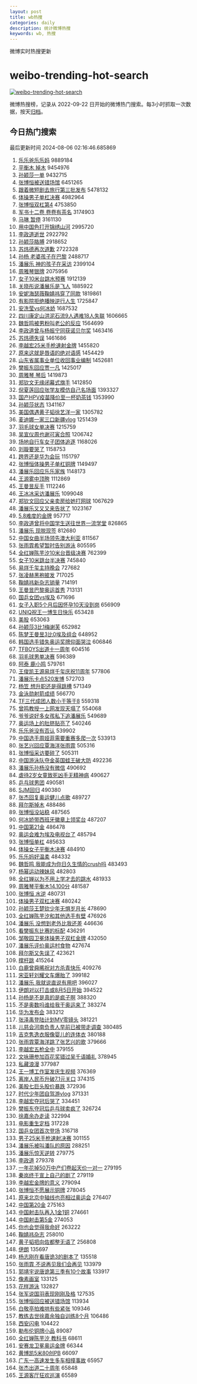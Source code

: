 ```yaml
---
layout: post
title: wb热搜
categories: daily
description: 统计微博热搜
keywords: wb, 热搜
---
```


微博实时热搜更新

# weibo-trending-hot-search

[![weibo-trending-hot-search](https://github.com/ameizi/weibo-trending-hot-search/actions/workflows/ci.yml/badge.svg)](https://github.com/ameizi/weibo-trending-hot-search/actions/workflows/ci.yml)

微博热搜榜，记录从 2022-09-22 日开始的微博热门搜索。每3小时抓取一次数据，按天[归档](./archives)。

## 今日热门搜索

<!-- BEGIN --> 
最后更新时间 2024-08-06 02:16:46.685869 
1. [乐乐爸乐乐妈](https://s.weibo.com/weibo?q=%E4%B9%90%E4%B9%90%E7%88%B8%E4%B9%90%E4%B9%90%E5%A6%88&t=31&band_rank=1&Refer=top) 9889184
1. [平衡木 掉木](https://s.weibo.com/weibo?q=%E5%B9%B3%E8%A1%A1%E6%9C%A8%20%E6%8E%89%E6%9C%A8&t=31&band_rank=1&Refer=top) 9454976
1. [孙颖莎一单](https://s.weibo.com/weibo?q=%E5%AD%99%E9%A2%96%E8%8E%8E%E4%B8%80%E5%8D%95&t=31&band_rank=1&Refer=top) 9432715
1. [张博恒被送错场馆](https://s.weibo.com/weibo?q=%23%E5%BC%A0%E5%8D%9A%E6%81%92%E8%A2%AB%E9%80%81%E9%94%99%E5%9C%BA%E9%A6%86%23&t=31&band_rank=2&Refer=top) 6451265
1. [跟着微短剧去旅行第三批发布](https://s.weibo.com/weibo?q=%23%E8%B7%9F%E7%9D%80%E5%BE%AE%E7%9F%AD%E5%89%A7%E5%8E%BB%E6%97%85%E8%A1%8C%E7%AC%AC%E4%B8%89%E6%89%B9%E5%8F%91%E5%B8%83%23&t=31&band_rank=3&Refer=top) 5478132
1. [体操男子单杠决赛](https://s.weibo.com/weibo?q=%23%E4%BD%93%E6%93%8D%E7%94%B7%E5%AD%90%E5%8D%95%E6%9D%A0%E5%86%B3%E8%B5%9B%23&t=31&band_rank=4&Refer=top) 4982964
1. [张博恒双杠第4](https://s.weibo.com/weibo?q=%23%E5%BC%A0%E5%8D%9A%E6%81%92%E5%8F%8C%E6%9D%A0%E7%AC%AC4%23&t=31&band_rank=5&Refer=top) 4753850
1. [军书十二卷 卷卷有茶名](https://s.weibo.com/weibo?q=%E5%86%9B%E4%B9%A6%E5%8D%81%E4%BA%8C%E5%8D%B7%20%E5%8D%B7%E5%8D%B7%E6%9C%89%E8%8C%B6%E5%90%8D&t=31&band_rank=6&Refer=top) 3174903
1. [马琳 暂停](https://s.weibo.com/weibo?q=%E9%A9%AC%E7%90%B3%20%E6%9A%82%E5%81%9C&t=31&band_rank=2&Refer=top) 3161130
1. [用中国色打开锦绣山河](https://s.weibo.com/weibo?q=%23%E7%94%A8%E4%B8%AD%E5%9B%BD%E8%89%B2%E6%89%93%E5%BC%80%E9%94%A6%E7%BB%A3%E5%B1%B1%E6%B2%B3%23&t=31&band_rank=3&Refer=top) 2995720
1. [李政道逝世](https://s.weibo.com/weibo?q=%23%E6%9D%8E%E6%94%BF%E9%81%93%E9%80%9D%E4%B8%96%23&t=31&band_rank=2&Refer=top) 2922792
1. [孙颖莎胳膊](https://s.weibo.com/weibo?q=%E5%AD%99%E9%A2%96%E8%8E%8E%E8%83%B3%E8%86%8A&t=31&band_rank=4&Refer=top) 2918652
1. [苏炜德再次道歉](https://s.weibo.com/weibo?q=%23%E8%8B%8F%E7%82%9C%E5%BE%B7%E5%86%8D%E6%AC%A1%E9%81%93%E6%AD%89%23&t=31&band_rank=5&Refer=top) 2722328
1. [孙杨 老婆孩子在巴黎](https://s.weibo.com/weibo?q=%E5%AD%99%E6%9D%A8%20%E8%80%81%E5%A9%86%E5%AD%A9%E5%AD%90%E5%9C%A8%E5%B7%B4%E9%BB%8E&t=31&band_rank=4&Refer=top) 2488717
1. [潘展乐 神的孩子在采访](https://s.weibo.com/weibo?q=%E6%BD%98%E5%B1%95%E4%B9%90%20%E7%A5%9E%E7%9A%84%E5%AD%A9%E5%AD%90%E5%9C%A8%E9%87%87%E8%AE%BF&t=31&band_rank=6&Refer=top) 2399104
1. [周雅琴银牌](https://s.weibo.com/weibo?q=%23%E5%91%A8%E9%9B%85%E7%90%B4%E9%93%B6%E7%89%8C%23&t=31&band_rank=7&Refer=top) 2075956
1. [女子10米台跳水预赛](https://s.weibo.com/weibo?q=%23%E5%A5%B3%E5%AD%9010%E7%B1%B3%E5%8F%B0%E8%B7%B3%E6%B0%B4%E9%A2%84%E8%B5%9B%23&t=31&band_rank=5&Refer=top) 1912139
1. [关晓彤说潘展乐是飞人](https://s.weibo.com/weibo?q=%23%E5%85%B3%E6%99%93%E5%BD%A4%E8%AF%B4%E6%BD%98%E5%B1%95%E4%B9%90%E6%98%AF%E9%A3%9E%E4%BA%BA%23&t=31&band_rank=6&Refer=top) 1885922
1. [安妮海瑟薇鞠婧祎穿了同款](https://s.weibo.com/weibo?q=%23%E5%AE%89%E5%A6%AE%E6%B5%B7%E7%91%9F%E8%96%87%E9%9E%A0%E5%A9%A7%E7%A5%8E%E7%A9%BF%E4%BA%86%E5%90%8C%E6%AC%BE%23&t=31&band_rank=7&Refer=top) 1819861
1. [有影院拒绝播映逆行人生](https://s.weibo.com/weibo?q=%E6%9C%89%E5%BD%B1%E9%99%A2%E6%8B%92%E7%BB%9D%E6%92%AD%E6%98%A0%E9%80%86%E8%A1%8C%E4%BA%BA%E7%94%9F&t=31&band_rank=8&Refer=top) 1725847
1. [安洗莹vs何冰娇](https://s.weibo.com/weibo?q=%23%E5%AE%89%E6%B4%97%E8%8E%B9vs%E4%BD%95%E5%86%B0%E5%A8%87%23&t=31&band_rank=8&Refer=top) 1687532
1. [四川康定山洪泥石流9人遇难18人失联](https://s.weibo.com/weibo?q=%23%E5%9B%9B%E5%B7%9D%E5%BA%B7%E5%AE%9A%E5%B1%B1%E6%B4%AA%E6%B3%A5%E7%9F%B3%E6%B5%819%E4%BA%BA%E9%81%87%E9%9A%BE18%E4%BA%BA%E5%A4%B1%E8%81%94%23&t=31&band_rank=9&Refer=top) 1606665
1. [魏哲鸣被男粉叫老公的反应](https://s.weibo.com/weibo?q=%E9%AD%8F%E5%93%B2%E9%B8%A3%E8%A2%AB%E7%94%B7%E7%B2%89%E5%8F%AB%E8%80%81%E5%85%AC%E7%9A%84%E5%8F%8D%E5%BA%94&t=31&band_rank=9&Refer=top) 1564699
1. [李政道曾与杨振宁同获诺贝尔奖](https://s.weibo.com/weibo?q=%23%E6%9D%8E%E6%94%BF%E9%81%93%E6%9B%BE%E4%B8%8E%E6%9D%A8%E6%8C%AF%E5%AE%81%E5%90%8C%E8%8E%B7%E8%AF%BA%E8%B4%9D%E5%B0%94%E5%A5%96%23&t=31&band_rank=10&Refer=top) 1463416
1. [苏炜德失误](https://s.weibo.com/weibo?q=%E8%8B%8F%E7%82%9C%E5%BE%B7%E5%A4%B1%E8%AF%AF&t=31&band_rank=7&Refer=top) 1461686
1. [李越宏25米手枪速射金牌](https://s.weibo.com/weibo?q=%23%E6%9D%8E%E8%B6%8A%E5%AE%8F25%E7%B1%B3%E6%89%8B%E6%9E%AA%E9%80%9F%E5%B0%84%E9%87%91%E7%89%8C%23&t=31&band_rank=11&Refer=top) 1455820
1. [原来这就是唇语的绝对语感](https://s.weibo.com/weibo?q=%E5%8E%9F%E6%9D%A5%E8%BF%99%E5%B0%B1%E6%98%AF%E5%94%87%E8%AF%AD%E7%9A%84%E7%BB%9D%E5%AF%B9%E8%AF%AD%E6%84%9F&t=31&band_rank=8&Refer=top) 1454429
1. [山东省属事业单位收回事业编制](https://s.weibo.com/weibo?q=%23%E5%B1%B1%E4%B8%9C%E7%9C%81%E5%B1%9E%E4%BA%8B%E4%B8%9A%E5%8D%95%E4%BD%8D%E6%94%B6%E5%9B%9E%E4%BA%8B%E4%B8%9A%E7%BC%96%E5%88%B6%23&t=31&band_rank=10&Refer=top) 1452681
1. [樊振东回应贾一凡](https://s.weibo.com/weibo?q=%23%E6%A8%8A%E6%8C%AF%E4%B8%9C%E5%9B%9E%E5%BA%94%E8%B4%BE%E4%B8%80%E5%87%A1%23&t=31&band_rank=11&Refer=top) 1425017
1. [周雅琴 琴后](https://s.weibo.com/weibo?q=%E5%91%A8%E9%9B%85%E7%90%B4%20%E7%90%B4%E5%90%8E&t=31&band_rank=12&Refer=top) 1419873
1. [郑钦文无缘闭幕式旗手](https://s.weibo.com/weibo?q=%23%E9%83%91%E9%92%A6%E6%96%87%E6%97%A0%E7%BC%98%E9%97%AD%E5%B9%95%E5%BC%8F%E6%97%97%E6%89%8B%23&t=31&band_rank=1&Refer=top) 1412850
1. [倪夏莲回应张学友模仿自己名场面](https://s.weibo.com/weibo?q=%23%E5%80%AA%E5%A4%8F%E8%8E%B2%E5%9B%9E%E5%BA%94%E5%BC%A0%E5%AD%A6%E5%8F%8B%E6%A8%A1%E4%BB%BF%E8%87%AA%E5%B7%B1%E5%90%8D%E5%9C%BA%E9%9D%A2%23&t=31&band_rank=17&Refer=top) 1393327
1. [国产HPV疫苗降价至一杯奶茶钱](https://s.weibo.com/weibo?q=%23%E5%9B%BD%E4%BA%A7HPV%E7%96%AB%E8%8B%97%E9%99%8D%E4%BB%B7%E8%87%B3%E4%B8%80%E6%9D%AF%E5%A5%B6%E8%8C%B6%E9%92%B1%23&t=31&band_rank=14&Refer=top) 1353990
1. [孙颖莎状态](https://s.weibo.com/weibo?q=%E5%AD%99%E9%A2%96%E8%8E%8E%E7%8A%B6%E6%80%81&t=31&band_rank=11&Refer=top) 1341167
1. [美国偶遇黄子韬徐艺洋一家](https://s.weibo.com/weibo?q=%23%E7%BE%8E%E5%9B%BD%E5%81%B6%E9%81%87%E9%BB%84%E5%AD%90%E9%9F%AC%E5%BE%90%E8%89%BA%E6%B4%8B%E4%B8%80%E5%AE%B6%23&t=31&band_rank=13&Refer=top) 1305782
1. [麦迪娜一家三口新疆vlog](https://s.weibo.com/weibo?q=%E9%BA%A6%E8%BF%AA%E5%A8%9C%E4%B8%80%E5%AE%B6%E4%B8%89%E5%8F%A3%E6%96%B0%E7%96%86vlog&t=31&band_rank=13&Refer=top) 1251439
1. [羽毛球女单决赛](https://s.weibo.com/weibo?q=%E7%BE%BD%E6%AF%9B%E7%90%83%E5%A5%B3%E5%8D%95%E5%86%B3%E8%B5%9B&t=31&band_rank=12&Refer=top) 1215759
1. [吴宣仪周也谢可寅合照](https://s.weibo.com/weibo?q=%23%E5%90%B4%E5%AE%A3%E4%BB%AA%E5%91%A8%E4%B9%9F%E8%B0%A2%E5%8F%AF%E5%AF%85%E5%90%88%E7%85%A7%23&t=31&band_rank=14&Refer=top) 1206742
1. [场地自行车女子团体追逐](https://s.weibo.com/weibo?q=%23%E5%9C%BA%E5%9C%B0%E8%87%AA%E8%A1%8C%E8%BD%A6%E5%A5%B3%E5%AD%90%E5%9B%A2%E4%BD%93%E8%BF%BD%E9%80%90%23&t=31&band_rank=15&Refer=top) 1168026
1. [刘璇要哭了](https://s.weibo.com/weibo?q=%23%E5%88%98%E7%92%87%E8%A6%81%E5%93%AD%E4%BA%86%23&t=31&band_rank=16&Refer=top) 1158753
1. [跨界还是华为会玩](https://s.weibo.com/weibo?q=%23%E8%B7%A8%E7%95%8C%E8%BF%98%E6%98%AF%E5%8D%8E%E4%B8%BA%E4%BC%9A%E7%8E%A9%23&t=31&band_rank=17&Refer=top) 1151797
1. [张博恒体操男子单杠铜牌](https://s.weibo.com/weibo?q=%23%E5%BC%A0%E5%8D%9A%E6%81%92%E4%BD%93%E6%93%8D%E7%94%B7%E5%AD%90%E5%8D%95%E6%9D%A0%E9%93%9C%E7%89%8C%23&t=31&band_rank=18&Refer=top) 1149497
1. [潘展乐回应乐乐家族](https://s.weibo.com/weibo?q=%23%E6%BD%98%E5%B1%95%E4%B9%90%E5%9B%9E%E5%BA%94%E4%B9%90%E4%B9%90%E5%AE%B6%E6%97%8F%23&t=31&band_rank=19&Refer=top) 1148173
1. [王源雾中顶胯](https://s.weibo.com/weibo?q=%23%E7%8E%8B%E6%BA%90%E9%9B%BE%E4%B8%AD%E9%A1%B6%E8%83%AF%23&t=31&band_rank=20&Refer=top) 1112869
1. [王曼昱反手](https://s.weibo.com/weibo?q=%E7%8E%8B%E6%9B%BC%E6%98%B1%E5%8F%8D%E6%89%8B&t=31&band_rank=21&Refer=top) 1112246
1. [王冰冰采访潘展乐](https://s.weibo.com/weibo?q=%E7%8E%8B%E5%86%B0%E5%86%B0%E9%87%87%E8%AE%BF%E6%BD%98%E5%B1%95%E4%B9%90&t=31&band_rank=22&Refer=top) 1099048
1. [郑钦文回应父亲卖房给她打网球](https://s.weibo.com/weibo?q=%23%E9%83%91%E9%92%A6%E6%96%87%E5%9B%9E%E5%BA%94%E7%88%B6%E4%BA%B2%E5%8D%96%E6%88%BF%E7%BB%99%E5%A5%B9%E6%89%93%E7%BD%91%E7%90%83%23&t=31&band_rank=23&Refer=top) 1067629
1. [潘展乐又又又来告状了](https://s.weibo.com/weibo?q=%23%E6%BD%98%E5%B1%95%E4%B9%90%E5%8F%88%E5%8F%88%E5%8F%88%E6%9D%A5%E5%91%8A%E7%8A%B6%E4%BA%86%23&t=31&band_rank=13&Refer=top) 1023167
1. [5.8难度的金牌](https://s.weibo.com/weibo?q=5.8%E9%9A%BE%E5%BA%A6%E7%9A%84%E9%87%91%E7%89%8C&t=31&band_rank=24&Refer=top) 957717
1. [李政道曾将中国学生送往世界一流学堂](https://s.weibo.com/weibo?q=%23%E6%9D%8E%E6%94%BF%E9%81%93%E6%9B%BE%E5%B0%86%E4%B8%AD%E5%9B%BD%E5%AD%A6%E7%94%9F%E9%80%81%E5%BE%80%E4%B8%96%E7%95%8C%E4%B8%80%E6%B5%81%E5%AD%A6%E5%A0%82%23&t=31&band_rank=14&Refer=top) 826865
1. [潘展乐 现脱现签](https://s.weibo.com/weibo?q=%E6%BD%98%E5%B1%95%E4%B9%90%20%E7%8E%B0%E8%84%B1%E7%8E%B0%E7%AD%BE&t=31&band_rank=25&Refer=top) 812680
1. [中国女曲半场领先澳大利亚](https://s.weibo.com/weibo?q=%23%E4%B8%AD%E5%9B%BD%E5%A5%B3%E6%9B%B2%E5%8D%8A%E5%9C%BA%E9%A2%86%E5%85%88%E6%BE%B3%E5%A4%A7%E5%88%A9%E4%BA%9A%23&t=31&band_rank=15&Refer=top) 811567
1. [张雨霏希望暂时告别游泳](https://s.weibo.com/weibo?q=%23%E5%BC%A0%E9%9B%A8%E9%9C%8F%E5%B8%8C%E6%9C%9B%E6%9A%82%E6%97%B6%E5%91%8A%E5%88%AB%E6%B8%B8%E6%B3%B3%23&t=31&band_rank=16&Refer=top) 805595
1. [全红婵陈芋汐10米台晋级决赛](https://s.weibo.com/weibo?q=%23%E5%85%A8%E7%BA%A2%E5%A9%B5%E9%99%88%E8%8A%8B%E6%B1%9010%E7%B1%B3%E5%8F%B0%E6%99%8B%E7%BA%A7%E5%86%B3%E8%B5%9B%23&t=31&band_rank=26&Refer=top) 762399
1. [女子10米跳台半决赛](https://s.weibo.com/weibo?q=%E5%A5%B3%E5%AD%9010%E7%B1%B3%E8%B7%B3%E5%8F%B0%E5%8D%8A%E5%86%B3%E8%B5%9B&t=31&band_rank=27&Refer=top) 745840
1. [易烊千玺主持晚会](https://s.weibo.com/weibo?q=%23%E6%98%93%E7%83%8A%E5%8D%83%E7%8E%BA%E4%B8%BB%E6%8C%81%E6%99%9A%E4%BC%9A%23&t=31&band_rank=28&Refer=top) 727682
1. [张凌赫黑袍披发](https://s.weibo.com/weibo?q=%23%E5%BC%A0%E5%87%8C%E8%B5%AB%E9%BB%91%E8%A2%8D%E6%8A%AB%E5%8F%91%23&t=31&band_rank=29&Refer=top) 717025
1. [鞠婧祎新杂志销量](https://s.weibo.com/weibo?q=%23%E9%9E%A0%E5%A9%A7%E7%A5%8E%E6%96%B0%E6%9D%82%E5%BF%97%E9%94%80%E9%87%8F%23&t=31&band_rank=20&Refer=top) 714191
1. [王曼昱巴黎奥运首秀](https://s.weibo.com/weibo?q=%23%E7%8E%8B%E6%9B%BC%E6%98%B1%E5%B7%B4%E9%BB%8E%E5%A5%A5%E8%BF%90%E9%A6%96%E7%A7%80%23&t=31&band_rank=31&Refer=top) 713131
1. [国乒女团vs埃及](https://s.weibo.com/weibo?q=%23%E5%9B%BD%E4%B9%92%E5%A5%B3%E5%9B%A2vs%E5%9F%83%E5%8F%8A%23&t=31&band_rank=32&Refer=top) 671696
1. [女子入职5个月后因怀孕10天没到岗](https://s.weibo.com/weibo?q=%23%E5%A5%B3%E5%AD%90%E5%85%A5%E8%81%8C5%E4%B8%AA%E6%9C%88%E5%90%8E%E5%9B%A0%E6%80%80%E5%AD%9510%E5%A4%A9%E6%B2%A1%E5%88%B0%E5%B2%97%23&t=31&band_rank=34&Refer=top) 656909
1. [UNIQ祝王一博生日快乐](https://s.weibo.com/weibo?q=%23UNIQ%E7%A5%9D%E7%8E%8B%E4%B8%80%E5%8D%9A%E7%94%9F%E6%97%A5%E5%BF%AB%E4%B9%90%23&t=31&band_rank=34&Refer=top) 653428
1. [美股](https://s.weibo.com/weibo?q=%E7%BE%8E%E8%82%A1&t=31&band_rank=35&Refer=top) 653063
1. [孙颖莎3比1梅谢芙](https://s.weibo.com/weibo?q=%23%E5%AD%99%E9%A2%96%E8%8E%8E3%E6%AF%941%E6%A2%85%E8%B0%A2%E8%8A%99%23&t=31&band_rank=36&Refer=top) 652982
1. [陈梦王曼昱3比0埃及组合](https://s.weibo.com/weibo?q=%23%E9%99%88%E6%A2%A6%E7%8E%8B%E6%9B%BC%E6%98%B13%E6%AF%940%E5%9F%83%E5%8F%8A%E7%BB%84%E5%90%88%23&t=31&band_rank=37&Refer=top) 648952
1. [韩国选手错失奥运奖牌仰面哭泣](https://s.weibo.com/weibo?q=%23%E9%9F%A9%E5%9B%BD%E9%80%89%E6%89%8B%E9%94%99%E5%A4%B1%E5%A5%A5%E8%BF%90%E5%A5%96%E7%89%8C%E4%BB%B0%E9%9D%A2%E5%93%AD%E6%B3%A3%23&t=31&band_rank=38&Refer=top) 606846
1. [TFBOYS出道十一周年](https://s.weibo.com/weibo?q=TFBOYS%E5%87%BA%E9%81%93%E5%8D%81%E4%B8%80%E5%91%A8%E5%B9%B4&t=31&band_rank=4&Refer=top) 604516
1. [羽毛球男单决赛](https://s.weibo.com/weibo?q=%E7%BE%BD%E6%AF%9B%E7%90%83%E7%94%B7%E5%8D%95%E5%86%B3%E8%B5%9B&t=31&band_rank=39&Refer=top) 596389
1. [阿泰 鹿小鸣](https://s.weibo.com/weibo?q=%E9%98%BF%E6%B3%B0%20%E9%B9%BF%E5%B0%8F%E9%B8%A3&t=31&band_rank=5&Refer=top) 579761
1. [王俊凯王源易烊千玺庆祝11周年](https://s.weibo.com/weibo?q=%23%E7%8E%8B%E4%BF%8A%E5%87%AF%E7%8E%8B%E6%BA%90%E6%98%93%E7%83%8A%E5%8D%83%E7%8E%BA%E5%BA%86%E7%A5%9D11%E5%91%A8%E5%B9%B4%23&t=31&band_rank=6&Refer=top) 577806
1. [潘展乐卡点520发博](https://s.weibo.com/weibo?q=%23%E6%BD%98%E5%B1%95%E4%B9%90%E5%8D%A1%E7%82%B9520%E5%8F%91%E5%8D%9A%23&t=31&band_rank=17&Refer=top) 572703
1. [杨笠 想升职还是得跳槽](https://s.weibo.com/weibo?q=%E6%9D%A8%E7%AC%A0%20%E6%83%B3%E5%8D%87%E8%81%8C%E8%BF%98%E6%98%AF%E5%BE%97%E8%B7%B3%E6%A7%BD&t=31&band_rank=18&Refer=top) 571349
1. [金泳勋射箭成绩](https://s.weibo.com/weibo?q=%23%E9%87%91%E6%B3%B3%E5%8B%8B%E5%B0%84%E7%AE%AD%E6%88%90%E7%BB%A9%23&t=31&band_rank=19&Refer=top) 566770
1. [TF三代成团人数小于等于8](https://s.weibo.com/weibo?q=%23TF%E4%B8%89%E4%BB%A3%E6%88%90%E5%9B%A2%E4%BA%BA%E6%95%B0%E5%B0%8F%E4%BA%8E%E7%AD%89%E4%BA%8E8%23&t=31&band_rank=20&Refer=top) 559318
1. [曾鸣教授一上网发现天塌了](https://s.weibo.com/weibo?q=%E6%9B%BE%E9%B8%A3%E6%95%99%E6%8E%88%E4%B8%80%E4%B8%8A%E7%BD%91%E5%8F%91%E7%8E%B0%E5%A4%A9%E5%A1%8C%E4%BA%86&t=31&band_rank=21&Refer=top) 554068
1. [爷爷说好多女孩私下追潘展乐](https://s.weibo.com/weibo?q=%23%E7%88%B7%E7%88%B7%E8%AF%B4%E5%A5%BD%E5%A4%9A%E5%A5%B3%E5%AD%A9%E7%A7%81%E4%B8%8B%E8%BF%BD%E6%BD%98%E5%B1%95%E4%B9%90%23&t=31&band_rank=22&Refer=top) 549689
1. [奥运场上的肚脐贴亮了](https://s.weibo.com/weibo?q=%23%E5%A5%A5%E8%BF%90%E5%9C%BA%E4%B8%8A%E7%9A%84%E8%82%9A%E8%84%90%E8%B4%B4%E4%BA%AE%E4%BA%86%23&t=31&band_rank=23&Refer=top) 540246
1. [乐乐爸没有否认](https://s.weibo.com/weibo?q=%23%E4%B9%90%E4%B9%90%E7%88%B8%E6%B2%A1%E6%9C%89%E5%90%A6%E8%AE%A4%23&t=31&band_rank=24&Refer=top) 539902
1. [中国选手周娅菲需要重赛多爬一次](https://s.weibo.com/weibo?q=%E4%B8%AD%E5%9B%BD%E9%80%89%E6%89%8B%E5%91%A8%E5%A8%85%E8%8F%B2%E9%9C%80%E8%A6%81%E9%87%8D%E8%B5%9B%E5%A4%9A%E7%88%AC%E4%B8%80%E6%AC%A1&t=31&band_rank=40&Refer=top) 533913
1. [张艺兴回应覃海洋张雨霏](https://s.weibo.com/weibo?q=%23%E5%BC%A0%E8%89%BA%E5%85%B4%E5%9B%9E%E5%BA%94%E8%A6%83%E6%B5%B7%E6%B4%8B%E5%BC%A0%E9%9B%A8%E9%9C%8F%23&t=31&band_rank=25&Refer=top) 505316
1. [张博恒采访要碎了](https://s.weibo.com/weibo?q=%23%E5%BC%A0%E5%8D%9A%E6%81%92%E9%87%87%E8%AE%BF%E8%A6%81%E7%A2%8E%E4%BA%86%23&t=31&band_rank=8&Refer=top) 505311
1. [中国游泳队夺金英国蛙王破大防](https://s.weibo.com/weibo?q=%23%E4%B8%AD%E5%9B%BD%E6%B8%B8%E6%B3%B3%E9%98%9F%E5%A4%BA%E9%87%91%E8%8B%B1%E5%9B%BD%E8%9B%99%E7%8E%8B%E7%A0%B4%E5%A4%A7%E9%98%B2%23&t=31&band_rank=16&Refer=top) 492236
1. [潘展乐孙杨没有微信](https://s.weibo.com/weibo?q=%23%E6%BD%98%E5%B1%95%E4%B9%90%E5%AD%99%E6%9D%A8%E6%B2%A1%E6%9C%89%E5%BE%AE%E4%BF%A1%23&t=31&band_rank=9&Refer=top) 490692
1. [虐待2岁女童致死凶手无精神病](https://s.weibo.com/weibo?q=%23%E8%99%90%E5%BE%852%E5%B2%81%E5%A5%B3%E7%AB%A5%E8%87%B4%E6%AD%BB%E5%87%B6%E6%89%8B%E6%97%A0%E7%B2%BE%E7%A5%9E%E7%97%85%23&t=31&band_rank=10&Refer=top) 490627
1. [乒乓球男团](https://s.weibo.com/weibo?q=%23%E4%B9%92%E4%B9%93%E7%90%83%E7%94%B7%E5%9B%A2%23&t=31&band_rank=11&Refer=top) 490581
1. [SJM回归](https://s.weibo.com/weibo?q=SJM%E5%9B%9E%E5%BD%92&t=31&band_rank=18&Refer=top) 490380
1. [张杰回复奥运健儿点歌](https://s.weibo.com/weibo?q=%23%E5%BC%A0%E6%9D%B0%E5%9B%9E%E5%A4%8D%E5%A5%A5%E8%BF%90%E5%81%A5%E5%84%BF%E7%82%B9%E6%AD%8C%23&t=31&band_rank=19&Refer=top) 489727
1. [拜尔斯掉木](https://s.weibo.com/weibo?q=%23%E6%8B%9C%E5%B0%94%E6%96%AF%E6%8E%89%E6%9C%A8%23&t=31&band_rank=21&Refer=top) 488486
1. [张博恒没站稳](https://s.weibo.com/weibo?q=%E5%BC%A0%E5%8D%9A%E6%81%92%E6%B2%A1%E7%AB%99%E7%A8%B3&t=31&band_rank=22&Refer=top) 487565
1. [何冰娇带西班牙徽章上领奖台](https://s.weibo.com/weibo?q=%23%E4%BD%95%E5%86%B0%E5%A8%87%E5%B8%A6%E8%A5%BF%E7%8F%AD%E7%89%99%E5%BE%BD%E7%AB%A0%E4%B8%8A%E9%A2%86%E5%A5%96%E5%8F%B0%23&t=31&band_rank=23&Refer=top) 487207
1. [中国第21金](https://s.weibo.com/weibo?q=%23%E4%B8%AD%E5%9B%BD%E7%AC%AC21%E9%87%91%23&t=31&band_rank=24&Refer=top) 486478
1. [奥运会难为埃及电视台了](https://s.weibo.com/weibo?q=%23%E5%A5%A5%E8%BF%90%E4%BC%9A%E9%9A%BE%E4%B8%BA%E5%9F%83%E5%8F%8A%E7%94%B5%E8%A7%86%E5%8F%B0%E4%BA%86%23&t=31&band_rank=41&Refer=top) 485794
1. [张博恒单杠](https://s.weibo.com/weibo?q=%E5%BC%A0%E5%8D%9A%E6%81%92%E5%8D%95%E6%9D%A0&t=31&band_rank=25&Refer=top) 485633
1. [体操女子平衡木决赛](https://s.weibo.com/weibo?q=%E4%BD%93%E6%93%8D%E5%A5%B3%E5%AD%90%E5%B9%B3%E8%A1%A1%E6%9C%A8%E5%86%B3%E8%B5%9B&t=31&band_rank=26&Refer=top) 484910
1. [乐乐妈好温柔](https://s.weibo.com/weibo?q=%23%E4%B9%90%E4%B9%90%E5%A6%88%E5%A5%BD%E6%B8%A9%E6%9F%94%23&t=31&band_rank=27&Refer=top) 484332
1. [魏哲鸣 我能成为你日久生情的crush吗](https://s.weibo.com/weibo?q=%E9%AD%8F%E5%93%B2%E9%B8%A3%20%E6%88%91%E8%83%BD%E6%88%90%E4%B8%BA%E4%BD%A0%E6%97%A5%E4%B9%85%E7%94%9F%E6%83%85%E7%9A%84crush%E5%90%97&t=31&band_rank=28&Refer=top) 483493
1. [杨幂运动辣妹风](https://s.weibo.com/weibo?q=%23%E6%9D%A8%E5%B9%82%E8%BF%90%E5%8A%A8%E8%BE%A3%E5%A6%B9%E9%A3%8E%23&t=31&band_rank=29&Refer=top) 482803
1. [全红婵以为不用上学才去的跳水](https://s.weibo.com/weibo?q=%23%E5%85%A8%E7%BA%A2%E5%A9%B5%E4%BB%A5%E4%B8%BA%E4%B8%8D%E7%94%A8%E4%B8%8A%E5%AD%A6%E6%89%8D%E5%8E%BB%E7%9A%84%E8%B7%B3%E6%B0%B4%23&t=31&band_rank=26&Refer=top) 481933
1. [周雅琴平衡木14.100分](https://s.weibo.com/weibo?q=%23%E5%91%A8%E9%9B%85%E7%90%B4%E5%B9%B3%E8%A1%A1%E6%9C%A814.100%E5%88%86%23&t=31&band_rank=31&Refer=top) 481587
1. [张博恒 水逆](https://s.weibo.com/weibo?q=%E5%BC%A0%E5%8D%9A%E6%81%92%20%E6%B0%B4%E9%80%86&t=31&band_rank=32&Refer=top) 480731
1. [体操男子双杠决赛](https://s.weibo.com/weibo?q=%E4%BD%93%E6%93%8D%E7%94%B7%E5%AD%90%E5%8F%8C%E6%9D%A0%E5%86%B3%E8%B5%9B&t=31&band_rank=33&Refer=top) 480242
1. [孙颖莎王楚钦少年无惧岁月长](https://s.weibo.com/weibo?q=%23%E5%AD%99%E9%A2%96%E8%8E%8E%E7%8E%8B%E6%A5%9A%E9%92%A6%E5%B0%91%E5%B9%B4%E6%97%A0%E6%83%A7%E5%B2%81%E6%9C%88%E9%95%BF%23&t=31&band_rank=35&Refer=top) 478690
1. [全红婵陈芋汐和其他选手有壁](https://s.weibo.com/weibo?q=%23%E5%85%A8%E7%BA%A2%E5%A9%B5%E9%99%88%E8%8A%8B%E6%B1%90%E5%92%8C%E5%85%B6%E4%BB%96%E9%80%89%E6%89%8B%E6%9C%89%E5%A3%81%23&t=31&band_rank=38&Refer=top) 476926
1. [潘展乐 没想到老外比我还差](https://s.weibo.com/weibo?q=%E6%BD%98%E5%B1%95%E4%B9%90%20%E6%B2%A1%E6%83%B3%E5%88%B0%E8%80%81%E5%A4%96%E6%AF%94%E6%88%91%E8%BF%98%E5%B7%AE&t=31&band_rank=42&Refer=top) 446636
1. [看樊振东比赛的标配](https://s.weibo.com/weibo?q=%E7%9C%8B%E6%A8%8A%E6%8C%AF%E4%B8%9C%E6%AF%94%E8%B5%9B%E7%9A%84%E6%A0%87%E9%85%8D&t=31&band_rank=40&Refer=top) 436291
1. [邹敬园卫冕体操男子双杠金牌](https://s.weibo.com/weibo?q=%23%E9%82%B9%E6%95%AC%E5%9B%AD%E5%8D%AB%E5%86%95%E4%BD%93%E6%93%8D%E7%94%B7%E5%AD%90%E5%8F%8C%E6%9D%A0%E9%87%91%E7%89%8C%23&t=31&band_rank=41&Refer=top) 432050
1. [潘展乐评价奥运村食物](https://s.weibo.com/weibo?q=%E6%BD%98%E5%B1%95%E4%B9%90%E8%AF%84%E4%BB%B7%E5%A5%A5%E8%BF%90%E6%9D%91%E9%A3%9F%E7%89%A9&t=31&band_rank=43&Refer=top) 427674
1. [拜尔斯又失误了](https://s.weibo.com/weibo?q=%23%E6%8B%9C%E5%B0%94%E6%96%AF%E5%8F%88%E5%A4%B1%E8%AF%AF%E4%BA%86%23&t=31&band_rank=44&Refer=top) 423621
1. [撑杆跳](https://s.weibo.com/weibo?q=%E6%92%91%E6%9D%86%E8%B7%B3&t=31&band_rank=12&Refer=top) 415264
1. [白鹿曾舜晞祝对方杀青快乐](https://s.weibo.com/weibo?q=%23%E7%99%BD%E9%B9%BF%E6%9B%BE%E8%88%9C%E6%99%9E%E7%A5%9D%E5%AF%B9%E6%96%B9%E6%9D%80%E9%9D%92%E5%BF%AB%E4%B9%90%23&t=31&band_rank=46&Refer=top) 409276
1. [宋亚轩刘耀文车爆胎了](https://s.weibo.com/weibo?q=%23%E5%AE%8B%E4%BA%9A%E8%BD%A9%E5%88%98%E8%80%80%E6%96%87%E8%BD%A6%E7%88%86%E8%83%8E%E4%BA%86%23&t=31&band_rank=47&Refer=top) 399182
1. [潘展乐 我就说直说有用吧](https://s.weibo.com/weibo?q=%E6%BD%98%E5%B1%95%E4%B9%90%20%E6%88%91%E5%B0%B1%E8%AF%B4%E7%9B%B4%E8%AF%B4%E6%9C%89%E7%94%A8%E5%90%A7&t=31&band_rank=27&Refer=top) 396027
1. [伊朗对以打击或8月5日开始](https://s.weibo.com/weibo?q=%23%E4%BC%8A%E6%9C%97%E5%AF%B9%E4%BB%A5%E6%89%93%E5%87%BB%E6%88%968%E6%9C%885%E6%97%A5%E5%BC%80%E5%A7%8B%23&t=31&band_rank=48&Refer=top) 394522
1. [孙杨是不是真的是疯子啊](https://s.weibo.com/weibo?q=%E5%AD%99%E6%9D%A8%E6%98%AF%E4%B8%8D%E6%98%AF%E7%9C%9F%E7%9A%84%E6%98%AF%E7%96%AF%E5%AD%90%E5%95%8A&t=31&band_rank=28&Refer=top) 388320
1. [不是奥数吗谁给我干奥运来了](https://s.weibo.com/weibo?q=%E4%B8%8D%E6%98%AF%E5%A5%A5%E6%95%B0%E5%90%97%E8%B0%81%E7%BB%99%E6%88%91%E5%B9%B2%E5%A5%A5%E8%BF%90%E6%9D%A5%E4%BA%86&t=31&band_rank=42&Refer=top) 383274
1. [华为发布会](https://s.weibo.com/weibo?q=%E5%8D%8E%E4%B8%BA%E5%8F%91%E5%B8%83%E4%BC%9A&t=31&band_rank=43&Refer=top) 383212
1. [张泽禹登陆计划MV零镜头](https://s.weibo.com/weibo?q=%23%E5%BC%A0%E6%B3%BD%E7%A6%B9%E7%99%BB%E9%99%86%E8%AE%A1%E5%88%92MV%E9%9B%B6%E9%95%9C%E5%A4%B4%23&t=31&band_rank=49&Refer=top) 381221
1. [儿慈会河南负责人早前已被带走调查](https://s.weibo.com/weibo?q=%23%E5%84%BF%E6%85%88%E4%BC%9A%E6%B2%B3%E5%8D%97%E8%B4%9F%E8%B4%A3%E4%BA%BA%E6%97%A9%E5%89%8D%E5%B7%B2%E8%A2%AB%E5%B8%A6%E8%B5%B0%E8%B0%83%E6%9F%A5%23&t=31&band_rank=44&Refer=top) 380485
1. [吉克隽逸衣服像婴儿的连体衣](https://s.weibo.com/weibo?q=%E5%90%89%E5%85%8B%E9%9A%BD%E9%80%B8%E8%A1%A3%E6%9C%8D%E5%83%8F%E5%A9%B4%E5%84%BF%E7%9A%84%E8%BF%9E%E4%BD%93%E8%A1%A3&t=31&band_rank=29&Refer=top) 380188
1. [张雨霏覃海洋跳了张艺兴的歌](https://s.weibo.com/weibo?q=%23%E5%BC%A0%E9%9B%A8%E9%9C%8F%E8%A6%83%E6%B5%B7%E6%B4%8B%E8%B7%B3%E4%BA%86%E5%BC%A0%E8%89%BA%E5%85%B4%E7%9A%84%E6%AD%8C%23&t=31&band_rank=30&Refer=top) 379666
1. [李越宏五枪全中](https://s.weibo.com/weibo?q=%23%E6%9D%8E%E8%B6%8A%E5%AE%8F%E4%BA%94%E6%9E%AA%E5%85%A8%E4%B8%AD%23&t=31&band_rank=31&Refer=top) 379155
1. [文咏珊参加百花奖错过吴千语婚礼](https://s.weibo.com/weibo?q=%23%E6%96%87%E5%92%8F%E7%8F%8A%E5%8F%82%E5%8A%A0%E7%99%BE%E8%8A%B1%E5%A5%96%E9%94%99%E8%BF%87%E5%90%B4%E5%8D%83%E8%AF%AD%E5%A9%9A%E7%A4%BC%23&t=31&band_rank=45&Refer=top) 378945
1. [私藏浪漫](https://s.weibo.com/weibo?q=%E7%A7%81%E8%97%8F%E6%B5%AA%E6%BC%AB&t=31&band_rank=46&Refer=top) 377987
1. [王一博工作室发庆生视频](https://s.weibo.com/weibo?q=%23%E7%8E%8B%E4%B8%80%E5%8D%9A%E5%B7%A5%E4%BD%9C%E5%AE%A4%E5%8F%91%E5%BA%86%E7%94%9F%E8%A7%86%E9%A2%91%23&t=31&band_rank=47&Refer=top) 376369
1. [离岸人民币升破7.1元关口](https://s.weibo.com/weibo?q=%23%E7%A6%BB%E5%B2%B8%E4%BA%BA%E6%B0%91%E5%B8%81%E5%8D%87%E7%A0%B47.1%E5%85%83%E5%85%B3%E5%8F%A3%23&t=31&band_rank=48&Refer=top) 374315
1. [美股七巨头股价暴跌](https://s.weibo.com/weibo?q=%23%E7%BE%8E%E8%82%A1%E4%B8%83%E5%B7%A8%E5%A4%B4%E8%82%A1%E4%BB%B7%E6%9A%B4%E8%B7%8C%23&t=31&band_rank=50&Refer=top) 372936
1. [时代少年团自驾游vlog](https://s.weibo.com/weibo?q=%23%E6%97%B6%E4%BB%A3%E5%B0%91%E5%B9%B4%E5%9B%A2%E8%87%AA%E9%A9%BE%E6%B8%B8vlog%23&t=31&band_rank=50&Refer=top) 371331
1. [李越宏夺冠后哭了](https://s.weibo.com/weibo?q=%23%E6%9D%8E%E8%B6%8A%E5%AE%8F%E5%A4%BA%E5%86%A0%E5%90%8E%E5%93%AD%E4%BA%86%23&t=31&band_rank=32&Refer=top) 334451
1. [樊振东夺冠后乒乓球卖疯了](https://s.weibo.com/weibo?q=%23%E6%A8%8A%E6%8C%AF%E4%B8%9C%E5%A4%BA%E5%86%A0%E5%90%8E%E4%B9%92%E4%B9%93%E7%90%83%E5%8D%96%E7%96%AF%E4%BA%86%23&t=31&band_rank=33&Refer=top) 326724
1. [徐嘉余办走读](https://s.weibo.com/weibo?q=%23%E5%BE%90%E5%98%89%E4%BD%99%E5%8A%9E%E8%B5%B0%E8%AF%BB%23&t=31&band_rank=34&Refer=top) 322994
1. [电影重生定档](https://s.weibo.com/weibo?q=%23%E7%94%B5%E5%BD%B1%E9%87%8D%E7%94%9F%E5%AE%9A%E6%A1%A3%23&t=31&band_rank=35&Refer=top) 317228
1. [国乒女团首次登场](https://s.weibo.com/weibo?q=%23%E5%9B%BD%E4%B9%92%E5%A5%B3%E5%9B%A2%E9%A6%96%E6%AC%A1%E7%99%BB%E5%9C%BA%23&t=31&band_rank=36&Refer=top) 316718
1. [男子25米手枪速射决赛](https://s.weibo.com/weibo?q=%23%E7%94%B7%E5%AD%9025%E7%B1%B3%E6%89%8B%E6%9E%AA%E9%80%9F%E5%B0%84%E5%86%B3%E8%B5%9B%23&t=31&band_rank=37&Refer=top) 301155
1. [潘展乐被叫潘队的原因](https://s.weibo.com/weibo?q=%23%E6%BD%98%E5%B1%95%E4%B9%90%E8%A2%AB%E5%8F%AB%E6%BD%98%E9%98%9F%E7%9A%84%E5%8E%9F%E5%9B%A0%23&t=31&band_rank=38&Refer=top) 288251
1. [潘展乐惊天逆转](https://s.weibo.com/weibo?q=%23%E6%BD%98%E5%B1%95%E4%B9%90%E6%83%8A%E5%A4%A9%E9%80%86%E8%BD%AC%23&t=31&band_rank=39&Refer=top) 279775
1. [李政道](https://s.weibo.com/weibo?q=%E6%9D%8E%E6%94%BF%E9%81%93&t=31&band_rank=40&Refer=top) 279378
1. [一年花掉50万中产们卷起天价一对一](https://s.weibo.com/weibo?q=%23%E4%B8%80%E5%B9%B4%E8%8A%B1%E6%8E%8950%E4%B8%87%E4%B8%AD%E4%BA%A7%E4%BB%AC%E5%8D%B7%E8%B5%B7%E5%A4%A9%E4%BB%B7%E4%B8%80%E5%AF%B9%E4%B8%80%23&t=31&band_rank=41&Refer=top) 279195
1. [秦岚终于宣上自己的剧了](https://s.weibo.com/weibo?q=%E7%A7%A6%E5%B2%9A%E7%BB%88%E4%BA%8E%E5%AE%A3%E4%B8%8A%E8%87%AA%E5%B7%B1%E7%9A%84%E5%89%A7%E4%BA%86&t=31&band_rank=42&Refer=top) 279119
1. [李越宏金牌的意义](https://s.weibo.com/weibo?q=%E6%9D%8E%E8%B6%8A%E5%AE%8F%E9%87%91%E7%89%8C%E7%9A%84%E6%84%8F%E4%B9%89&t=31&band_rank=43&Refer=top) 279094
1. [张博恒不愿展示铜牌](https://s.weibo.com/weibo?q=%23%E5%BC%A0%E5%8D%9A%E6%81%92%E4%B8%8D%E6%84%BF%E5%B1%95%E7%A4%BA%E9%93%9C%E7%89%8C%23&t=31&band_rank=13&Refer=top) 278045
1. [原来北京中轴线也亮相过奥运会](https://s.weibo.com/weibo?q=%23%E5%8E%9F%E6%9D%A5%E5%8C%97%E4%BA%AC%E4%B8%AD%E8%BD%B4%E7%BA%BF%E4%B9%9F%E4%BA%AE%E7%9B%B8%E8%BF%87%E5%A5%A5%E8%BF%90%E4%BC%9A%23&t=31&band_rank=44&Refer=top) 276407
1. [中国第20金](https://s.weibo.com/weibo?q=%23%E4%B8%AD%E5%9B%BD%E7%AC%AC20%E9%87%91%23&t=31&band_rank=45&Refer=top) 275163
1. [中国射击队再入1金1铜](https://s.weibo.com/weibo?q=%23%E4%B8%AD%E5%9B%BD%E5%B0%84%E5%87%BB%E9%98%9F%E5%86%8D%E5%85%A51%E9%87%911%E9%93%9C%23&t=31&band_rank=46&Refer=top) 274661
1. [中国射击第5金](https://s.weibo.com/weibo?q=%23%E4%B8%AD%E5%9B%BD%E5%B0%84%E5%87%BB%E7%AC%AC5%E9%87%91%23&t=31&band_rank=47&Refer=top) 274053
1. [你也会觉得我命好](https://s.weibo.com/weibo?q=%23%E4%BD%A0%E4%B9%9F%E4%BC%9A%E8%A7%89%E5%BE%97%E6%88%91%E5%91%BD%E5%A5%BD%23&t=31&band_rank=48&Refer=top) 263222
1. [鞠婧祎杂志](https://s.weibo.com/weibo?q=%E9%9E%A0%E5%A9%A7%E7%A5%8E%E6%9D%82%E5%BF%97&t=31&band_rank=49&Refer=top) 258010
1. [黄子韬把向佐都整无语了](https://s.weibo.com/weibo?q=%E9%BB%84%E5%AD%90%E9%9F%AC%E6%8A%8A%E5%90%91%E4%BD%90%E9%83%BD%E6%95%B4%E6%97%A0%E8%AF%AD%E4%BA%86&t=31&band_rank=50&Refer=top) 256808
1. [伊朗](https://s.weibo.com/weibo?q=%E4%BC%8A%E6%9C%97&t=31&band_rank=14&Refer=top) 135697
1. [杨志刚在看唐诡3的剧本了](https://s.weibo.com/weibo?q=%E6%9D%A8%E5%BF%97%E5%88%9A%E5%9C%A8%E7%9C%8B%E5%94%90%E8%AF%A13%E7%9A%84%E5%89%A7%E6%9C%AC%E4%BA%86&t=31&band_rank=15&Refer=top) 135518
1. [张雨霏 不说再见我们会再见](https://s.weibo.com/weibo?q=%E5%BC%A0%E9%9B%A8%E9%9C%8F%20%E4%B8%8D%E8%AF%B4%E5%86%8D%E8%A7%81%E6%88%91%E4%BB%AC%E4%BC%9A%E5%86%8D%E8%A7%81&t=31&band_rank=18&Refer=top) 133979
1. [郭靖宇说唐诡第三季有10个故事](https://s.weibo.com/weibo?q=%E9%83%AD%E9%9D%96%E5%AE%87%E8%AF%B4%E5%94%90%E8%AF%A1%E7%AC%AC%E4%B8%89%E5%AD%A3%E6%9C%8910%E4%B8%AA%E6%95%85%E4%BA%8B&t=31&band_rank=19&Refer=top) 133917
1. [像素画室](https://s.weibo.com/weibo?q=%23%E5%83%8F%E7%B4%A0%E7%94%BB%E5%AE%A4%23&t=31&band_rank=20&Refer=top) 133125
1. [花样游泳](https://s.weibo.com/weibo?q=%E8%8A%B1%E6%A0%B7%E6%B8%B8%E6%B3%B3&t=31&band_rank=21&Refer=top) 132827
1. [张军说国羽表现刚刚及格](https://s.weibo.com/weibo?q=%23%E5%BC%A0%E5%86%9B%E8%AF%B4%E5%9B%BD%E7%BE%BD%E8%A1%A8%E7%8E%B0%E5%88%9A%E5%88%9A%E5%8F%8A%E6%A0%BC%23&t=31&band_rank=26&Refer=top) 127535
1. [张博恒回应被送错场馆](https://s.weibo.com/weibo?q=%23%E5%BC%A0%E5%8D%9A%E6%81%92%E5%9B%9E%E5%BA%94%E8%A2%AB%E9%80%81%E9%94%99%E5%9C%BA%E9%A6%86%23&t=31&band_rank=27&Refer=top) 113934
1. [白敬亭拍难哄有些紧张](https://s.weibo.com/weibo?q=%23%E7%99%BD%E6%95%AC%E4%BA%AD%E6%8B%8D%E9%9A%BE%E5%93%84%E6%9C%89%E4%BA%9B%E7%B4%A7%E5%BC%A0%23&t=31&band_rank=30&Refer=top) 109346
1. [教练去世徐嘉余独自训练8个月](https://s.weibo.com/weibo?q=%23%E6%95%99%E7%BB%83%E5%8E%BB%E4%B8%96%E5%BE%90%E5%98%89%E4%BD%99%E7%8B%AC%E8%87%AA%E8%AE%AD%E7%BB%838%E4%B8%AA%E6%9C%88%23&t=31&band_rank=31&Refer=top) 106486
1. [西安闪电](https://s.weibo.com/weibo?q=%E8%A5%BF%E5%AE%89%E9%97%AA%E7%94%B5&t=31&band_rank=34&Refer=top) 104422
1. [勒布伦铜牌小品](https://s.weibo.com/weibo?q=%E5%8B%92%E5%B8%83%E4%BC%A6%E9%93%9C%E7%89%8C%E5%B0%8F%E5%93%81&t=31&band_rank=39&Refer=top) 89087
1. [全红婵陈芋汐 教科书](https://s.weibo.com/weibo?q=%E5%85%A8%E7%BA%A2%E5%A9%B5%E9%99%88%E8%8A%8B%E6%B1%90%20%E6%95%99%E7%A7%91%E4%B9%A6&t=31&band_rank=44&Refer=top) 68611
1. [安赛龙卫冕奥运金牌](https://s.weibo.com/weibo?q=%23%E5%AE%89%E8%B5%9B%E9%BE%99%E5%8D%AB%E5%86%95%E5%A5%A5%E8%BF%90%E9%87%91%E7%89%8C%23&t=31&band_rank=45&Refer=top) 66344
1. [黄博凯5米80创PB](https://s.weibo.com/weibo?q=%23%E9%BB%84%E5%8D%9A%E5%87%AF5%E7%B1%B380%E5%88%9BPB%23&t=31&band_rank=46&Refer=top) 66097
1. [广东一高速发生多车相撞事故](https://s.weibo.com/weibo?q=%23%E5%B9%BF%E4%B8%9C%E4%B8%80%E9%AB%98%E9%80%9F%E5%8F%91%E7%94%9F%E5%A4%9A%E8%BD%A6%E7%9B%B8%E6%92%9E%E4%BA%8B%E6%95%85%23&t=31&band_rank=47&Refer=top) 65957
1. [张杰出道二十周年](https://s.weibo.com/weibo?q=%23%E5%BC%A0%E6%9D%B0%E5%87%BA%E9%81%93%E4%BA%8C%E5%8D%81%E5%91%A8%E5%B9%B4%23&t=31&band_rank=48&Refer=top) 65848
1. [王源客厅狂欢巡演](https://s.weibo.com/weibo?q=%E7%8E%8B%E6%BA%90%E5%AE%A2%E5%8E%85%E7%8B%82%E6%AC%A2%E5%B7%A1%E6%BC%94&t=31&band_rank=49&Refer=top) 65589
<!-- END -->
